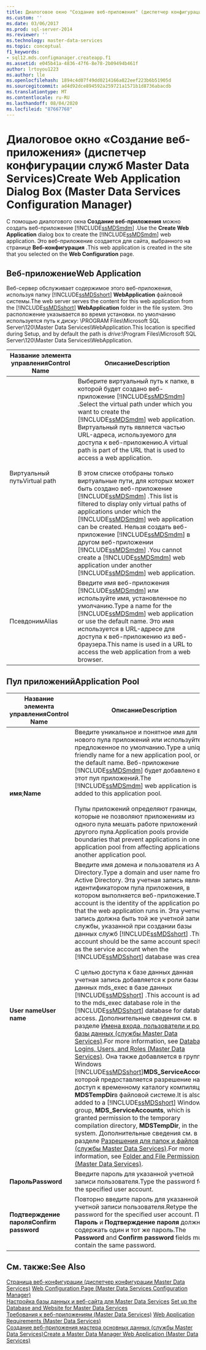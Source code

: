 ```yaml
---
title: Диалоговое окно "Создание веб-приложения" (диспетчер конфигурации служб Master Data Services) | Документы Майкрософт
ms.custom: ''
ms.date: 03/06/2017
ms.prod: sql-server-2014
ms.reviewer: ''
ms.technology: master-data-services
ms.topic: conceptual
f1_keywords:
- sql12.mds.configmanager.createapp.f1
ms.assetid: e045b41a-4836-47f6-8e78-2b09494b461f
author: lrtoyou1223
ms.author: lle
ms.openlocfilehash: 1894c4d07f49dd0214166a822eef223b6b51905d
ms.sourcegitcommit: ad4d92dce894592a259721a1571b1d8736abacdb
ms.translationtype: MT
ms.contentlocale: ru-RU
ms.lasthandoff: 08/04/2020
ms.locfileid: "87667768"
---
```

# <a name="create-web-application-dialog-box-master-data-services-configuration-manager"></a><span data-ttu-id="754f6-102">Диалоговое окно «Создание веб-приложения» (диспетчер конфигурации служб Master Data Services)</span><span class="sxs-lookup"><span data-stu-id="754f6-102">Create Web Application Dialog Box (Master Data Services Configuration Manager)</span></span>
  <span data-ttu-id="754f6-103">С помощью диалогового окна **Создание веб-приложения** можно создать веб-приложение [!INCLUDE[ssMDSmdm](../includes/ssmdsmdm-md.md)] .</span><span class="sxs-lookup"><span data-stu-id="754f6-103">Use the **Create Web Application** dialog box to create the [!INCLUDE[ssMDSmdm](../includes/ssmdsmdm-md.md)] web application.</span></span> <span data-ttu-id="754f6-104">Это веб-приложение создается для сайта, выбранного на странице **Веб-конфигурация** .</span><span class="sxs-lookup"><span data-stu-id="754f6-104">This web application is created in the site that you selected on the **Web Configuration** page.</span></span>  
  
## <a name="web-application"></a><span data-ttu-id="754f6-105">Веб-приложение</span><span class="sxs-lookup"><span data-stu-id="754f6-105">Web Application</span></span>  
 <span data-ttu-id="754f6-106">Веб-сервер обслуживает содержимое этого веб-приложения, используя папку [!INCLUDE[ssMDSshort](../includes/ssmdsshort-md.md)] **WebApplication** файловой системы.</span><span class="sxs-lookup"><span data-stu-id="754f6-106">The web server serves the content for this web application from the [!INCLUDE[ssMDSshort](../includes/ssmdsshort-md.md)] **WebApplication** folder in the file system.</span></span> <span data-ttu-id="754f6-107">Это расположение указывается во время установки. по умолчанию используется путь к *диску*: \PROGRAM Files\Microsoft SQL Server\120\Master Data Services\WebApplication.</span><span class="sxs-lookup"><span data-stu-id="754f6-107">This location is specified during Setup, and by default the path is *drive*:\Program Files\Microsoft SQL Server\120\Master Data Services\WebApplication.</span></span>  
  
|<span data-ttu-id="754f6-108">Название элемента управления</span><span class="sxs-lookup"><span data-stu-id="754f6-108">Control Name</span></span>|<span data-ttu-id="754f6-109">Описание</span><span class="sxs-lookup"><span data-stu-id="754f6-109">Description</span></span>|  
|------------------|-----------------|  
|<span data-ttu-id="754f6-110">Виртуальный путь</span><span class="sxs-lookup"><span data-stu-id="754f6-110">Virtual path</span></span>|<span data-ttu-id="754f6-111">Выберите виртуальный путь к папке, в которой будет создано веб-приложение [!INCLUDE[ssMDSmdm](../includes/ssmdsmdm-md.md)] .</span><span class="sxs-lookup"><span data-stu-id="754f6-111">Select the virtual path under which you want to create the [!INCLUDE[ssMDSmdm](../includes/ssmdsmdm-md.md)] web application.</span></span> <span data-ttu-id="754f6-112">Виртуальный путь является частью URL-адреса, используемого для доступа к веб-приложению.</span><span class="sxs-lookup"><span data-stu-id="754f6-112">A virtual path is part of the URL that is used to access a web application.</span></span><br /><br /> <span data-ttu-id="754f6-113">В этом списке отобраны только виртуальные пути, для которых может быть создано веб-приложение [!INCLUDE[ssMDSmdm](../includes/ssmdsmdm-md.md)] .</span><span class="sxs-lookup"><span data-stu-id="754f6-113">This list is filtered to display only virtual paths of applications under which the [!INCLUDE[ssMDSmdm](../includes/ssmdsmdm-md.md)] web application can be created.</span></span> <span data-ttu-id="754f6-114">Нельзя создать веб-приложение [!INCLUDE[ssMDSmdm](../includes/ssmdsmdm-md.md)] в другом веб-приложении [!INCLUDE[ssMDSmdm](../includes/ssmdsmdm-md.md)] .</span><span class="sxs-lookup"><span data-stu-id="754f6-114">You cannot create a [!INCLUDE[ssMDSmdm](../includes/ssmdsmdm-md.md)] web application under another [!INCLUDE[ssMDSmdm](../includes/ssmdsmdm-md.md)] web application.</span></span>|  
|<span data-ttu-id="754f6-115">Псевдоним</span><span class="sxs-lookup"><span data-stu-id="754f6-115">Alias</span></span>|<span data-ttu-id="754f6-116">Введите имя веб-приложения [!INCLUDE[ssMDSmdm](../includes/ssmdsmdm-md.md)] или используйте имя, установленное по умолчанию.</span><span class="sxs-lookup"><span data-stu-id="754f6-116">Type a name for the [!INCLUDE[ssMDSmdm](../includes/ssmdsmdm-md.md)] web application or use the default name.</span></span> <span data-ttu-id="754f6-117">Это имя используется в URL-адресе для доступа к веб-приложению из веб-браузера.</span><span class="sxs-lookup"><span data-stu-id="754f6-117">This name is used in a URL to access the web application from a web browser.</span></span>|  
  
## <a name="application-pool"></a><span data-ttu-id="754f6-118">Пул приложений</span><span class="sxs-lookup"><span data-stu-id="754f6-118">Application Pool</span></span>  
  
|<span data-ttu-id="754f6-119">Название элемента управления</span><span class="sxs-lookup"><span data-stu-id="754f6-119">Control Name</span></span>|<span data-ttu-id="754f6-120">Описание</span><span class="sxs-lookup"><span data-stu-id="754f6-120">Description</span></span>|  
|------------------|-----------------|  
|<span data-ttu-id="754f6-121">**имя**;</span><span class="sxs-lookup"><span data-stu-id="754f6-121">**Name**</span></span>|<span data-ttu-id="754f6-122">Введите уникальное и понятное имя для нового пула приложений или используйте предложенное по умолчанию.</span><span class="sxs-lookup"><span data-stu-id="754f6-122">Type a unique, friendly name for a new application pool, or use the default name.</span></span> <span data-ttu-id="754f6-123">Веб-приложение [!INCLUDE[ssMDSmdm](../includes/ssmdsmdm-md.md)] будет добавлено в этот пул приложений.</span><span class="sxs-lookup"><span data-stu-id="754f6-123">The [!INCLUDE[ssMDSmdm](../includes/ssmdsmdm-md.md)] web application is added to this application pool.</span></span><br /><br /> <span data-ttu-id="754f6-124">Пулы приложений определяют границы, которые не позволяют приложениям из одного пула мешать работе приложений из другого пула.</span><span class="sxs-lookup"><span data-stu-id="754f6-124">Application pools provide boundaries that prevent applications in one application pool from affecting applications in another application pool.</span></span>|  
|<span data-ttu-id="754f6-125">**User name**</span><span class="sxs-lookup"><span data-stu-id="754f6-125">**User name**</span></span>|<span data-ttu-id="754f6-126">Введите имя домена и пользователя из Active Directory.</span><span class="sxs-lookup"><span data-stu-id="754f6-126">Type a domain and user name from Active Directory.</span></span> <span data-ttu-id="754f6-127">Эта учетная запись является идентификатором пула приложения, в котором выполняется веб-приложение.</span><span class="sxs-lookup"><span data-stu-id="754f6-127">This account is the identity of the application pool that the web application runs in.</span></span> <span data-ttu-id="754f6-128">Эта учетная запись должна быть той же учетной записью службы, указанной при создании базы данных служб [!INCLUDE[ssMDSshort](../includes/ssmdsshort-md.md)] .</span><span class="sxs-lookup"><span data-stu-id="754f6-128">This account should be the same account specified as the service account when the [!INCLUDE[ssMDSshort](../includes/ssmdsshort-md.md)] database was created.</span></span><br /><br /> <span data-ttu-id="754f6-129">С целью доступа к базе данных данная учетная запись добавляется к роли базы данных mds_exec в базе данных [!INCLUDE[ssMDSshort](../includes/ssmdsshort-md.md)] .</span><span class="sxs-lookup"><span data-stu-id="754f6-129">This account is added to the mds_exec database role in the [!INCLUDE[ssMDSshort](../includes/ssmdsshort-md.md)] database for database access.</span></span> <span data-ttu-id="754f6-130">Дополнительные сведения см. в разделе [Имена входа, пользователи и роли базы данных (службы Master Data Services)](database-logins-users-and-roles-master-data-services.md).</span><span class="sxs-lookup"><span data-stu-id="754f6-130">For more information, see [Database Logins, Users, and Roles &#40;Master Data Services&#41;](database-logins-users-and-roles-master-data-services.md).</span></span> <span data-ttu-id="754f6-131">Она также добавляется в группу Windows [!INCLUDE[ssMDSshort](../includes/ssmdsshort-md.md)]**MDS_ServiceAccounts**, которой предоставляется разрешение на доступ к временному каталогу компиляции **MDSTempDir**в файловой системе.</span><span class="sxs-lookup"><span data-stu-id="754f6-131">It is also added to a [!INCLUDE[ssMDSshort](../includes/ssmdsshort-md.md)] Windows group, **MDS_ServiceAccounts**, which is granted permission to the temporary compilation directory, **MDSTempDir**, in the file system.</span></span> <span data-ttu-id="754f6-132">Дополнительные сведения см. в разделе [Разрешения для папок и файлов (службы Master Data Services)](../../2014/master-data-services/folder-and-file-permissions-master-data-services.md).</span><span class="sxs-lookup"><span data-stu-id="754f6-132">For more information, see [Folder and File Permissions &#40;Master Data Services&#41;](../../2014/master-data-services/folder-and-file-permissions-master-data-services.md).</span></span>|  
|<span data-ttu-id="754f6-133">**Пароль**</span><span class="sxs-lookup"><span data-stu-id="754f6-133">**Password**</span></span>|<span data-ttu-id="754f6-134">Введите пароль для указанной учетной записи пользователя.</span><span class="sxs-lookup"><span data-stu-id="754f6-134">Type the password for the specified user account.</span></span>|  
|<span data-ttu-id="754f6-135">**Подтверждение пароля**</span><span class="sxs-lookup"><span data-stu-id="754f6-135">**Confirm password**</span></span>|<span data-ttu-id="754f6-136">Повторно введите пароль для указанной учетной записи пользователя.</span><span class="sxs-lookup"><span data-stu-id="754f6-136">Retype the password for the specified user account.</span></span> <span data-ttu-id="754f6-137">Поля **Пароль** и **Подтверждение пароля** должны содержать один и тот же пароль.</span><span class="sxs-lookup"><span data-stu-id="754f6-137">The **Password** and **Confirm password** fields must contain the same password.</span></span>|  
  
## <a name="see-also"></a><span data-ttu-id="754f6-138">См. также:</span><span class="sxs-lookup"><span data-stu-id="754f6-138">See Also</span></span>  
 <span data-ttu-id="754f6-139">[Страница веб-конфигурации &#40;диспетчер конфигурации Master Data Services&#41;](../../2014/master-data-services/web-configuration-page-master-data-services-configuration-manager.md) </span><span class="sxs-lookup"><span data-stu-id="754f6-139">[Web Configuration Page &#40;Master Data Services Configuration Manager&#41;](../../2014/master-data-services/web-configuration-page-master-data-services-configuration-manager.md) </span></span>  
 <span data-ttu-id="754f6-140">[Настройка базы данных и веб-сайта для Master Data Services](../../2014/master-data-services/set-up-the-database-and-website-for-master-data-services.md) </span><span class="sxs-lookup"><span data-stu-id="754f6-140">[Set up the Database and Website for Master Data Services](../../2014/master-data-services/set-up-the-database-and-website-for-master-data-services.md) </span></span>  
 <span data-ttu-id="754f6-141">[Требования к веб-приложениям &#40;Master Data Services&#41;](install-windows/web-application-requirements-master-data-services.md) </span><span class="sxs-lookup"><span data-stu-id="754f6-141">[Web Application Requirements &#40;Master Data Services&#41;](install-windows/web-application-requirements-master-data-services.md) </span></span>  
 [<span data-ttu-id="754f6-142">Создание веб-приложения мастера основных данных (службы Master Data Services)</span><span class="sxs-lookup"><span data-stu-id="754f6-142">Create a Master Data Manager Web Application &#40;Master Data Services&#41;</span></span>](install-windows/create-a-master-data-manager-web-application-master-data-services.md)  
  
  
